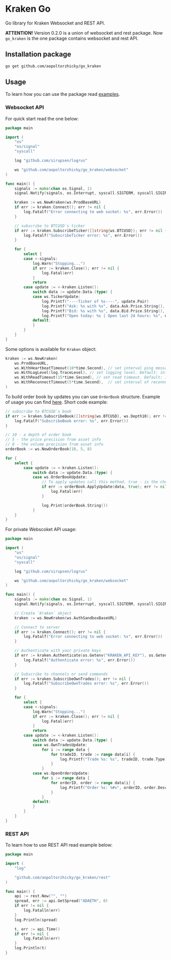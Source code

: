# Kraken Go
Go library for Kraken Websocket and REST API.

**ATTENTION!** Version 0.2.0 is a union of websocket and rest package. Now `go_kraken` is the one package contains websocket and rest API.

## Installation package

```bash
go get github.com/aopoltorzhicky/go_kraken
```

## Usage

To learn how you can use the package read [examples](examples/).


### Websocket API

For quick start read the one below:

```go
package main

import (
	"os"
	"os/signal"
	"syscall"

	log "github.com/sirupsen/logrus"

	ws "github.com/aopoltorzhicky/go_kraken/websocket"
)

func main() {
	signals := make(chan os.Signal, 1)
	signal.Notify(signals, os.Interrupt, syscall.SIGTERM, syscall.SIGINT)

	kraken := ws.NewKraken(ws.ProdBaseURL)
	if err := kraken.Connect(); err != nil {
		log.Fatalf("Error connecting to web socket: %s", err.Error())
	}

	// subscribe to BTCUSD`s ticker
	if err := kraken.SubscribeTicker([]string{ws.BTCUSD}); err != nil {
		log.Fatalf("SubscribeTicker error: %s", err.Error())
	}

	for {
		select {
		case <-signals:
			log.Warn("Stopping...")
			if err := kraken.Close(); err != nil {
				log.Fatal(err)
			}
			return
		case update := <-kraken.Listen():
			switch data := update.Data.(type) {
			case ws.TickerUpdate:
				log.Printf("----Ticker of %s----", update.Pair)
				log.Printf("Ask: %s with %s", data.Ask.Price.String(), data.Ask.Volume.String())
				log.Printf("Bid: %s with %s", data.Bid.Price.String(), data.Bid.Volume.String())
				log.Printf("Open today: %s | Open last 24 hours: %s", data.Open.Today.String(), data.Open.Last24.String())
			default:
			}
		}
	}
}
```

Some options is available for `Kraken` object:
```go
kraken := ws.NewKraken(
	ws.ProdBaseURL,
	ws.WithHeartbeatTimeout(10*time.Second), // set interval ping message sending. Should be less than read timeout. Default: 10s.
	ws.WithLogLevel(log.TraceLevel), // set logging level. Default: info.
	ws.WithReadTimeout(15*time.Second), // set read timeout. Default: 15s.
	ws.WithReconnectTimeout(5*time.Second),  // set interval of reconnecting after disconnect. Default: 5s.
)
```

To build order book by updates you can use `OrderBook` structure. Example of usage you can find [here](/examples/public_ws/main.go). Short code example:

```go
// subscribe to BTCUSD`s book
if err := kraken.SubscribeBook([]string{ws.BTCUSD}, ws.Depth10); err != nil {
	log.Fatalf("SubscribeBook error: %s", err.Error())
}

// 10 - a depth of order book
// 5 - the price precision from asset info
// 8 - the volume precision from asset info
orderBook := ws.NewOrderBook(10, 5, 8)

for {
	select {
		case update := <-kraken.Listen():
			switch data := update.Data.(type) {
			case ws.OrderBookUpdate:
				// To apply updates call this method. true - is the checksum verification flag
				if err := orderBook.ApplyUpdate(data, true); err != nil {
					log.Fatal(err)
				}

				log.Print(orderBook.String())
			}			
	}
}
```

For private Webscoket API usage:
```go
package main

import (
	"os"
	"os/signal"
	"syscall"

	log "github.com/sirupsen/logrus"

	ws "github.com/aopoltorzhicky/go_kraken/websocket"
)

func main() {
	signals := make(chan os.Signal, 1)
	signal.Notify(signals, os.Interrupt, syscall.SIGTERM, syscall.SIGINT)

	// Create `Kraken` object
	kraken := ws.NewKraken(ws.AuthSandboxBaseURL)

	// Connect to server
	if err := kraken.Connect(); err != nil {
		log.Fatalf("Error connecting to web socket: %s", err.Error())
	}

	// Authenticate with your private keys
	if err := kraken.Authenticate(os.Getenv("KRAKEN_API_KEY"), os.Getenv("KRAKEN_SECRET")); err != nil {
		log.Fatalf("Authenticate error: %s", err.Error())
	}

	// Subscribe to channels or send commands
	if err := kraken.SubscribeOwnTrades(); err != nil {
		log.Fatalf("SubscribeOwnTrades error: %s", err.Error())
	}

	for {
		select {
		case <-signals:
			log.Warn("Stopping...")
			if err := kraken.Close(); err != nil {
				log.Fatal(err)
			}
			return
		case update := <-kraken.Listen():
			switch data := update.Data.(type) {
			case ws.OwnTradesUpdate:
				for i := range data {
					for tradeID, trade := range data[i] {
						log.Printf("Trade %s: %s", tradeID, trade.Type)
					}
				}
			case ws.OpenOrdersUpdate:
				for i := range data {
					for orderID, order := range data[i] {
						log.Printf("Order %s: %#v", orderID, order.Descr)
					}
				}
			default:
			}
		}
	}
}
```

### REST API

To learn how to use REST API read example below:

```go
package main

import (
	"log"

	"github.com/aopoltorzhicky/go_kraken/rest"
)

func main() {
	api := rest.New("", "")
	spread, err := api.GetSpread("ADAETH", 0)
	if err != nil {
		log.Fatalln(err)
	}
	log.Println(spread)

	t, err := api.Time()
	if err != nil {
		log.Fatalln(err)
	}
	log.Println(t)
}

```


